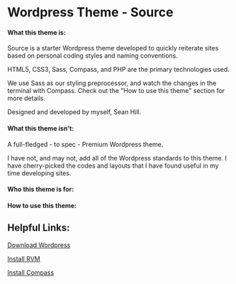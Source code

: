 # Wordpress Theme - Source

#### What this theme is:

Source is a starter Wordpress theme developed to quickly reiterate sites based on personal coding styles and naming conventions.

HTML5, CSS3, Sass, Compass, and PHP are the primary technologies used.

We use Sass as our styling preprocessor, and watch the changes in the terminal with Compass. Check out the "How to use this theme" section for more details.

Designed and developed by myself, Sean Hill.

#### What this theme isn't:

A full-fledged - to spec - Premium Wordpress theme.

I have not, and may not, add all of the Wordpress standards to this theme. I have cherry-picked the codes and layouts that I have found useful in my time developing sites.

#### Who this theme is for:

#### How to use this theme:

## Helpful Links:

[Download Wordpress](https://wordpress.org/download/)

[Install RVM](https://rvm.io/rvm/install)

[Install Compass](http://compass-style.org/install/)